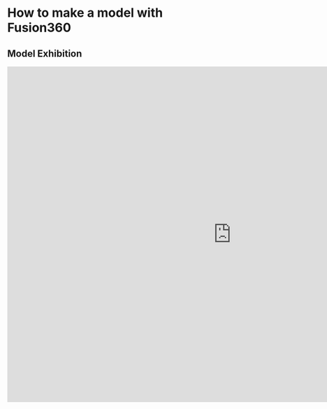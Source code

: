 # How to make a model with Fusion360
## Model Exhibition

<iframe src="https://myhub.autodesk360.com/ue28cacf9/shares/public/SH512d4QTec90decfa6e70f208dbc6272bc2?mode=embed" width="1024" height="768" allowfullscreen="true" webkitallowfullscreen="true" mozallowfullscreen="true" frameborder="0"></iframe>